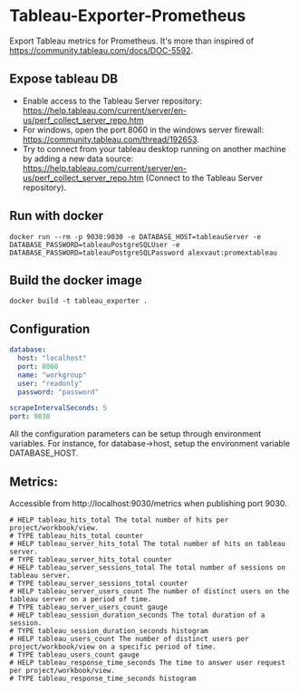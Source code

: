 # Tableau-Exporter-Prometheus
Export Tableau metrics for Prometheus. It's more than inspired of https://community.tableau.com/docs/DOC-5592.

## Expose tableau DB
-	Enable access to the Tableau Server repository: https://help.tableau.com/current/server/en-us/perf_collect_server_repo.htm
-	For windows, open the port 8060 in the windows server firewall: https://community.tableau.com/thread/192653.
-	Try to connect from your tableau desktop running on another machine by adding a new data source: https://help.tableau.com/current/server/en-us/perf_collect_server_repo.htm (Connect to the Tableau Server repository).

## Run with docker
```
docker run --rm -p 9030:9030 -e DATABASE_HOST=tableauServer -e DATABASE_PASSWORD=tableauPostgreSQLUser -e DATABASE_PASSWORD=tableauPostgreSQLPassword alexvaut:promextableau
```
## Build the docker image
```
docker build -t tableau_exporter .
```
## Configuration
```yaml
database:
  host: "localhost"
  port: 8060
  name: "workgroup"
  user: "readonly"
  password: "password"

scrapeIntervalSeconds: 5
port: 9030
```
All the configuration parameters can be setup through environment variables. For instance, for database->host, setup the environment variable DATABASE_HOST.


## Metrics:
Accessible from http://localhost:9030/metrics when publishing port 9030.
```
# HELP tableau_hits_total The total number of hits per project/workbook/view.
# TYPE tableau_hits_total counter
# HELP tableau_server_hits_total The total number of hits on tableau server.
# TYPE tableau_server_hits_total counter
# HELP tableau_server_sessions_total The total number of sessions on tableau server.
# TYPE tableau_server_sessions_total counter
# HELP tableau_server_users_count The number of distinct users on the tableau server on a period of time.
# TYPE tableau_server_users_count gauge
# HELP tableau_session_duration_seconds The total duration of a session.
# TYPE tableau_session_duration_seconds histogram
# HELP tableau_users_count The number of distinct users per project/workbook/view on a specific period of time.
# TYPE tableau_users_count gauge
# HELP tableau_response_time_seconds The time to answer user request per project/workbook/view.
# TYPE tableau_response_time_seconds histogram
```
